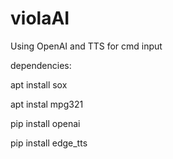 # violaAI
Using OpenAI and TTS for cmd input


dependencies:

apt install sox

apt instal mpg321

pip install openai

pip install edge_tts
